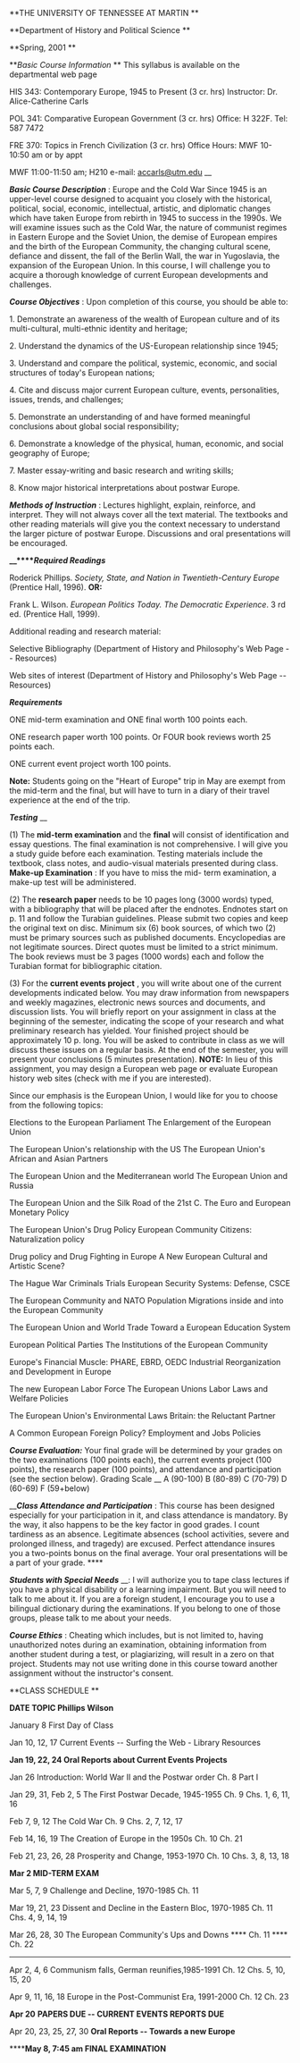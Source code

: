 **THE UNIVERSITY OF TENNESSEE AT MARTIN **

**Department of History and Political Science **

**Spring, 2001 **

  
  

**_Basic Course Information_ ** This syllabus is available on the departmental
web page[](<www.utm.edu/Academics/College/Department>)

HIS 343: Contemporary Europe, 1945 to Present (3 cr. hrs) Instructor: Dr.
Alice-Catherine Carls

POL 341: Comparative European Government (3 cr. hrs) Office: H 322F. Tel: 587
7472

FRE 370: Topics in French Civilization (3 cr. hrs) Office Hours: MWF 10-10:50
am or by appt

MWF 11:00-11:50 am; H210 e-mail: accarls@utm.edu __[](mailto:accarls@utm.edu)

  
  

**_Basic Course Description_** : Europe and the Cold War Since 1945 is an
upper-level course designed to acquaint you closely with the historical,
political, social, economic, intellectual, artistic, and diplomatic changes
which have taken Europe from rebirth in 1945 to success in the 1990s. We will
examine issues such as the Cold War, the nature of communist regimes in
Eastern Europe and the Soviet Union, the demise of European empires and the
birth of the European Community, the changing cultural scene, defiance and
dissent, the fall of the Berlin Wall, the war in Yugoslavia, the expansion of
the European Union. In this course, I will challenge you to acquire a thorough
knowledge of current European developments and challenges.

  
  

**_Course Objectives_** : Upon completion of this course, you should be able
to:

1\. Demonstrate an awareness of the wealth of European culture and of its
multi-cultural, multi-ethnic identity and heritage;

2\. Understand the dynamics of the US-European relationship since 1945;

3\. Understand and compare the political, systemic, economic, and social
structures of today's European nations;

4\. Cite and discuss major current European culture, events, personalities,
issues, trends, and challenges;

5\. Demonstrate an understanding of and have formed meaningful conclusions
about global social responsibility;

6\. Demonstrate a knowledge of the physical, human, economic, and social
geography of Europe;

7\. Master essay-writing and basic research and writing skills;

8\. Know major historical interpretations about postwar Europe.

  
  

**_Methods of Instruction_** : Lectures highlight, explain, reinforce, and
interpret. They will not always cover all the text material. The textbooks and
other reading materials will give you the context necessary to understand the
larger picture of postwar Europe. Discussions and oral presentations will be
encouraged.

  
  

**__****_Required Readings_**

Roderick Phillips. _Society, State, and Nation in Twentieth-Century Europe_
(Prentice Hall, 1996). **OR:**

Frank L. Wilson. _European Politics Today. The Democratic Experience_. 3 rd
ed. (Prentice Hall, 1999).

Additional reading and research material:

Selective Bibliography (Department of History and Philosophy's Web Page --
Resources)

Web sites of interest (Department of History and Philosophy's Web Page --
Resources)

  
  

**_Requirements_**

ONE mid-term examination and ONE final worth 100 points each.

ONE research paper worth 100 points. Or FOUR book reviews worth 25 points
each.

ONE current event project worth 100 points.

**Note:** Students going on the "Heart of Europe" trip in May are exempt from
the mid-term and the final, but will have to turn in a diary of their travel
experience at the end of the trip.

  
  

**_Testing_** __

(1) The **mid-term examination** and the **final** will consist of
identification and essay questions. The final examination is not
comprehensive. I will give you a study guide before each examination. Testing
materials include the textbook, class notes, and audio-visual materials
presented during class. **Make-up Examination** : If you have to miss the mid-
term examination, a make-up test will be administered.

(2) The **research paper** needs to be 10 pages long (3000 words) typed, with
a bibliography that will be placed after the endnotes. Endnotes start on p. 11
and follow the Turabian guidelines. Please submit two copies and keep the
original text on disc. Minimum six (6) book sources, of which two (2) must be
primary sources such as published documents. Encyclopedias are not legitimate
sources. Direct quotes must be limited to a strict minimum. The book reviews
must be 3 pages (1000 words) each and follow the Turabian format for
bibliographic citation.

  
  

(3) For the **current events project** , you will write about one of the
current developments indicated below. You may draw information from newspapers
and weekly magazines, electronic news sources and documents, and discussion
lists. You will briefly report on your assignment in class at the beginning of
the semester, indicating the scope of your research and what preliminary
research has yielded. Your finished project should be approximately 10 p.
long. You will be asked to contribute in class as we will discuss these issues
on a regular basis. At the end of the semester, you will present your
conclusions (5 minutes presentation). **NOTE:** In lieu of this assignment,
you may design a European web page or evaluate European history web sites
(check with me if you are interested).

  
  

Since our emphasis is the European Union, I would like for you to choose from
the following topics:

Elections to the European Parliament The Enlargement of the European Union

The European Union's relationship with the US The European Union's African and
Asian Partners

The European Union and the Mediterranean world The European Union and Russia

The European Union and the Silk Road of the 21st C. The Euro and European
Monetary Policy

The European Union's Drug Policy European Community Citizens: Naturalization
policy

Drug policy and Drug Fighting in Europe A New European Cultural and Artistic
Scene?

The Hague War Criminals Trials European Security Systems: Defense, CSCE

The European Community and NATO Population Migrations inside and into the
European Community

The European Union and World Trade Toward a European Education System

European Political Parties The Institutions of the European Community

Europe's Financial Muscle: PHARE, EBRD, OEDC Industrial Reorganization and
Development in Europe

The new European Labor Force The European Unions Labor Laws and Welfare
Policies

The European Union's Environmental Laws Britain: the Reluctant Partner

A Common European Foreign Policy? Employment and Jobs Policies

  
  

**_Course Evaluation:_** Your final grade will be determined by your grades on
the two examinations (100 points each), the current events project (100
points), the research paper (100 points), and attendance and participation
(see the section below). Grading Scale __ A (90-100) B (80-89) C (70-79) D
(60-69) F (59+below)

  
  

__**_Class Attendance and Participation_** : This course has been designed
especially for your participation in it, and class attendance is mandatory. By
the way, it also happens to be the key factor in good grades. I count
tardiness as an absence. Legitimate absences (school activities, severe and
prolonged illness, and tragedy) are excused. Perfect attendance insures you a
two-points bonus on the final average. Your oral presentations will be a part
of your grade. ****

  
  

**_Students with Special Needs_** __: I will authorize you to tape class
lectures if you have a physical disability or a learning impairment. But you
will need to talk to me about it. If you are a foreign student, I encourage
you to use a bilingual dictionary during the examinations. If you belong to
one of those groups, please talk to me about your needs.

  
  

**_Course Ethics_** : Cheating which includes, but is not limited to, having
unauthorized notes during an examination, obtaining information from another
student during a test, or plagiarizing, will result in a zero on that project.
Students may not use writing done in this course toward another assignment
without the instructor's consent.

  
  

**CLASS SCHEDULE **

**DATE TOPIC Phillips Wilson**

January 8 First Day of Class

Jan 10, 12, 17 Current Events -- Surfing the Web - Library Resources

**Jan 19, 22, 24 Oral Reports about Current Events Projects**

Jan 26 Introduction: World War II and the Postwar order Ch. 8 Part I

Jan 29, 31, Feb 2, 5 The First Postwar Decade, 1945-1955 Ch. 9 Chs. 1, 6, 11,
16

Feb 7, 9, 12 The Cold War Ch. 9 Chs. 2, 7, 12, 17

Feb 14, 16, 19 The Creation of Europe in the 1950s Ch. 10 Ch. 21

Feb 21, 23, 26, 28 Prosperity and Change, 1953-1970 Ch. 10 Chs. 3, 8, 13, 18

**Mar 2 MID-TERM EXAM**

Mar 5, 7, 9 Challenge and Decline, 1970-1985 Ch. 11

Mar 19, 21, 23 Dissent and Decline in the Eastern Bloc, 1970-1985 Ch. 11 Chs.
4, 9, 14, 19

Mar 26, 28, 30 The European Community's Ups and Downs **** Ch. 11 **** Ch. 22
****

Apr 2, 4, 6 Communism falls, German reunifies,1985-1991 Ch. 12 Chs. 5, 10, 15,
20

Apr 9, 11, 16, 18 Europe in the Post-Communist Era, 1991-2000 Ch. 12 Ch. 23

**Apr 20** **PAPERS DUE -- CURRENT EVENTS REPORTS DUE**

Apr 20, 23, 25, 27, 30 **Oral Reports -- Towards a new Europe**

  
  

******May 8, 7:45 am FINAL EXAMINATION**

